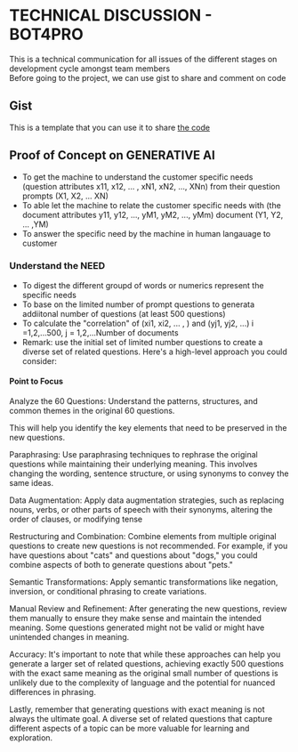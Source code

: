 # TECHNICAL DISCUSSION - BOT4PRO
This is a technical communication for all issues of the different stages on development cycle amongst team members  
Before going to the project, we can use gist to share and comment on code

## Gist
This is a template that you can use it to share [the code](https://gist.github.com/AIBIZAPP/90126e343741c4ab4dfbc78f0494e7fc)  

## Proof of Concept on GENERATIVE AI
* To get the machine to understand the customer specific needs (question attributes x11, x12, ... , xN1, xN2, ..., XNn) from their question prompts (X1, X2, ... XN)
* To able let the machine to relate the customer specific needs with (the document attributes y11, y12, ..., yM1, yM2, ..., yMm) document (Y1, Y2, ... ,YM)
* To answer the specific need by the machine in human langauage to customer 

### Understand the NEED
* To digest the different groupd of words or numerics represent the specific needs
* To base on the limited number of prompt questions to generata addiitonal number of questions (at least 500 questions)
* To calculate the "correlation" of (xi1, xi2, ... , ) and (yj1, yj2, ...) i =1,2,...500, j = 1,2,...Number of documents
* Remark: use the initial set of limited number questions to create a diverse set of related questions. Here's a high-level approach you could consider:

####  Point to Focus
Analyze the 60 Questions: Understand the patterns, structures, and common themes in the original 60 questions. 

This will help you identify the key elements that need to be preserved in the new questions.

Paraphrasing: Use paraphrasing techniques to rephrase the original questions while maintaining their underlying meaning. This involves changing the wording, sentence structure, or using synonyms to convey the same ideas.

Data Augmentation: Apply data augmentation strategies, such as replacing nouns, verbs, or other parts of speech with their synonyms, altering the order of clauses, or modifying tense

Restructuring and Combination: Combine elements from multiple original questions to create new questions is not recommended. For example, if you have questions about "cats" and questions about "dogs," you could combine aspects of both to generate questions about "pets."

Semantic Transformations: Apply semantic transformations like negation, inversion, or conditional phrasing to create variations.

Manual Review and Refinement: After generating the new questions, review them manually to ensure they make sense and maintain the intended meaning. Some questions generated might not be valid or might have unintended changes in meaning.

Accuracy: It's important to note that while these approaches can help you generate a larger set of related questions, achieving exactly 500 questions with the exact same meaning as the original small number of questions is unlikely due to the complexity of language and the potential for nuanced differences in phrasing.

Lastly, remember that generating questions with exact meaning is not always the ultimate goal. A diverse set of related questions that capture different aspects of a topic can be more valuable for learning and exploration.
